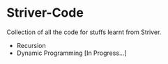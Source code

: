 # Striver-Code

Collection of all the code for stuffs learnt from Striver.

<ul>
<Li> Recursion </Li>
<Li> Dynamic Programming [In Progress...]</Li>
</ul>
